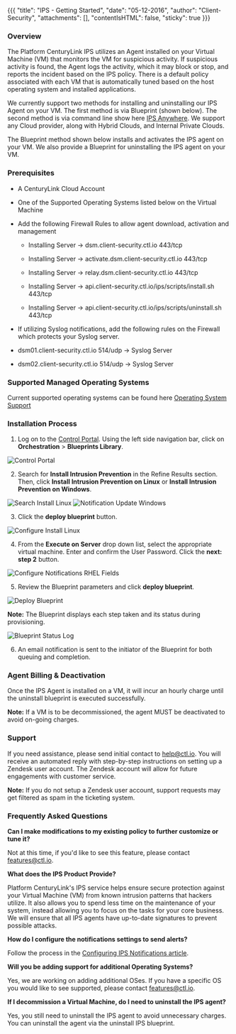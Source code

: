 {{{
  "title": "IPS - Getting Started",
  "date": "05-12-2016",
  "author": "Client-Security",
  "attachments": [],
  "contentIsHTML": false,
  "sticky": true
}}}

### Overview
The Platform CenturyLink IPS utilizes an Agent installed on your Virtual Machine (VM) that monitors the VM for suspicious activity. If suspicious activity is found, the Agent logs the activity, which it may block or stop, and reports the incident based on the IPS policy. There is a default policy associated with each VM that is automatically tuned based on the host operating system and installed applications.

We currently support two methods for installing and uninstalling our IPS Agent on your VM.  The first method is via Blueprint (shown below).  The second method is via command line show here [IPS Anywhere](../Security/ipsAnywhere.md). We support any Cloud provider, along with Hybrid Clouds, and Internal Private Clouds.

The Blueprint method shown below installs and activates the IPS agent on your VM. We also provide a Blueprint for uninstalling the IPS agent on your VM.

### Prerequisites
* A CenturyLink Cloud Account
* One of the Supported Operating Systems listed below on the Virtual Machine
* Add the following Firewall Rules to allow agent download, activation and management

  * Installing Server -> dsm.client-security.ctl.io 443/tcp
  
  * Installing Server -> activate.dsm.client-security.ctl.io 443/tcp
  
  * Installing Server -> relay.dsm.client-security.ctl.io 443/tcp
  
  * Installing Server -> api.client-security.ctl.io/ips/scripts/install.sh 443/tcp
  
  * Installing Server -> api.client-security.ctl.io/ips/scripts/uninstall.sh 443/tcp

*  If utilizing Syslog notifications, add the following rules on the Firewall which protects your Syslog server.

  * dsm01.client-security.ctl.io 514/udp -> Syslog Server
  
  * dsm02.client-security.ctl.io 514/udp -> Syslog Server


### Supported Managed Operating Systems
Current supported operating systems can be found here [Operating System Support](../Security/supported-ips-oses.md)

### Installation Process

1. Log on to the [Control Portal](https://control.ctl.io/). Using the left side navigation bar, click on **Orchestration** > **Blueprints Library**. 

  ![Control Portal](../images/client-security/IPSblueprintcontrolportal.png)

2. Search for **Install Intrusion Prevention** in the Refine Results section. Then, click **Install Intrusion Prevention on Linux** or **Install Intrusion Prevention on Windows**.  

  ![Search Install Linux](../images/client-security/gettingIPS_rhel_blueprintname.png) ![Notification Update Windows](../images/client-security/gettingIPS_windows_blueprintname.png)

3. Click the **deploy blueprint** button.  

  ![Configure Install Linux](../images/client-security/gettingIPS_rhel_configure.png)

4. From the **Execute on Server** drop down list, select the appropriate virtual machine. Enter and confirm the User Password.  Click the **next: step 2** button.  

  ![Configure Notifications RHEL Fields](../images/client-security/gettingIPS_rhel_blueprintfields.png)

5. Review the Blueprint parameters and click **deploy blueprint**.  

  ![Deploy Blueprint](../images/client-security/gettingIPS_rhel_deploy.png)

  **Note:** The Blueprint displays each step taken and its status during provisioning.  

  ![Blueprint Status Log](../images/client-security/gettingIPS_rhel_logstatus.png)

6. An email notification is sent to the initiator of the Blueprint for both queuing and completion.

### Agent Billing & Deactivation

Once the IPS Agent is installed on a VM, it will incur an hourly charge until the uninstall blueprint is executed successfully.

**Note:** If a VM is to be decommissioned, the agent MUST be deactivated to avoid on-going charges.

### Support

If you need assistance, please send initial contact to [help@ctl.io](mailto:help@ctl.io). You will receive an automated reply with step-by-step instructions on setting up a Zendesk user account. The Zendesk account will allow for future engagements with customer service.

**Note:** If you do not setup a Zendesk user account, support requests may get filtered as spam in the ticketing system.

### Frequently Asked Questions

**Can I make modifications to my existing policy to further customize or tune it?**

Not at this time, if you'd like to see this feature, please contact [features@ctl.io](mailto:features@ctl.io).

**What does the IPS Product Provide?**

Platform CenturyLink's IPS service helps ensure secure protection against your Virtual Machine (VM) from known intrusion patterns that hackers utilize. It also allows you to spend less time on the maintenance of your system, instead allowing you to focus on the tasks for your core business.  We will ensure that all IPS agents have up-to-date signatures to prevent possible attacks.

**How do I configure the notifications settings to send alerts?**

Follow the process in the [Configuring IPS Notifications article](configuring-ips-notifications.md).

**Will you be adding support for additional Operating Systems?**

Yes, we are working on adding additional OSes. If you have a specific OS you would like to see supported, please contact features@ctl.io.

**If I decommission a Virtual Machine, do I need to uninstall the IPS agent?**

Yes, you still need to uninstall the IPS agent to avoid unnecessary charges. You can uninstall the agent via the uninstall IPS blueprint.
